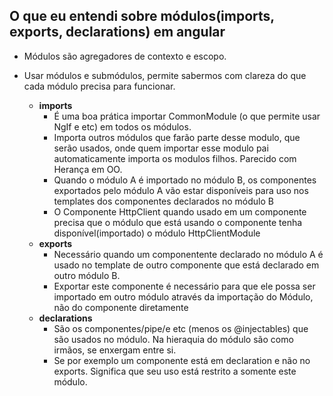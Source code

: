 
## O que eu entendi sobre módulos(imports, exports, declarations) em angular

- Módulos são agregadores de contexto e escopo.

- Usar módulos e submódulos, permite sabermos com clareza do que cada módulo precisa para funcionar.
  - **imports**
    - É uma boa prática importar CommonModule (o que permite usar NgIf e etc) em todos os módulos.
    - Importa outros módulos que farão parte desse modulo, que serão usados, onde quem importar esse modulo pai automaticamente importa os modulos filhos. Parecido com Herança em OO.
    - Quando o módulo A é importado no módulo B, os componentes exportados pelo módulo A vão estar disponíveis para uso nos templates dos componentes declarados no módulo B
    - O Componente HttpClient quando usado em um componente precisa que o módulo que está usando o componente tenha disponível(importado) o módulo HttpClientModule
  - **exports**
    - Necessário quando um componentente declarado no módulo A é usado no template de outro componente que está declarado em outro módulo B.
    - Exportar este componente é necessário para que ele possa ser importado em outro módulo através da importação do Módulo, não do componente diretamente
  - **declarations**
    - São os componentes/pipe/e etc (menos os @injectables) que são usados no módulo. Na hieraquia do módulo são como irmãos, se enxergam entre si.
    - Se por exemplo um componente está em declaration e não no exports. Significa que seu uso está restrito a somente este módulo.
